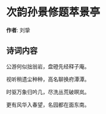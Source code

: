# 次韵孙景修题萃景亭

**作者**: 刘挚

## 诗词内容

公游何似拙翁岩，盘磴先经释子庵。

视听稍遗尘种种，高名聊换府潭潭。

时驱万象归吟几，尽洗丛荒破暝岚。

更有风华入春望，名园都在面东南。

